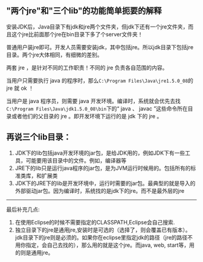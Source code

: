 ## "两个jre"和"三个lib"的功能简单扼要的解释

安装JDK后，Java目录下有jdk和jre两个文件夹，但jdk下还有一个jre文件夹，而且这个jre比前面那个jre在bin目录下多了个server文件夹！

普通用户装jre即可。开发人员需要安装jdk，其中包括jre。所以jdk目录下包括jre目录。两个jre大体相同，有细微的差别。

两套 jre ，是针对不同的工作职责！不同的 jre 负责各自范围的内容。

当用户只需要执行 java 的程序时，那么`C:\Program Files\Java\jre1.5.0_08`的 jre 就 ok ！

当用户是 java 程序员，则需要 java 开发环境。编译时，系统就会优先去找`C:\Program Files\Java\jdk1.5.0_08\bin`下的“ java 、 javac ”这些命令所在目录或者他们的父目录的 jre 。即开发环境下运行的是 jdk 下的 jre 。

## 再说三个lib目录：

1. JDK下的lib包括java开发环境的jar包，是给JDK用的，例如JDK下有一些工具，可能要用该目录中的文件。例如，编译器等
2. JRE下的lib只是运行java程序的jar包，是为JVM运行时候用的。包括所有的标准类库，和扩展类
3. JDK下的JRE下的lib是开发环境中，运行时需要的jar包。最典型的就是导入的外部驱动jar包。因为编译时，系统找的是jdk下的jre。而不是最外层的jre

-----------------------------------------
最后补充几点:

1. 在使用Eclipse的时候不需要指定的CLASSPATH,Eclipse会自己搜索.
2. 独立目录下的jre是通用jre,安装时是可选的（选择了，则会覆盖已有版本）。jdk目录下的jre则是必须的。如果你在eclipse里指定jdk的路径（jre的路径不用你指定，会自己去找的），那么用的就是这个jre。而java, web, start等，用的则是通用jre。
